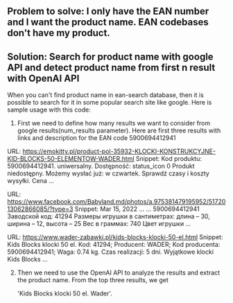 ## Problem to solve: I only have the EAN number and I want the product name. EAN codebases don't have my product.

## Solution: Search for product name with google API and detect product name from first n result with OpenAI API

When you can't find product name in ean-search database, then it is possible to search for it in some popular search site like google. 
Here is sample usage with this code:

1. First we need to define how many results we want to consider from google results(num_results parameter). Here are first three results with links and description for the EAN code 5900694412941
   
URL: https://emokitty.pl/product-pol-35932-KLOCKI-KONSTRUKCYJNE-KID-BLOCKS-50-ELEMENTOW-WADER.html
Snippet: Kod produktu: 5900694412941. uniwersalny. Dostępność: status_icon 0 Produkt niedostępny. Możemy wysłać już: w czwartek. Sprawdź czasy i koszty wysyłki. Cena ...

URL: https://www.facebook.com/Babyland.md/photos/a.975381479195952/5172013062866085/?type=3
Snippet: Mar 15, 2022 ... ... 5900694412941 Заводской код: 41294 Размеры игрушки в сантиметрах: длина – 30, ширина – 12, высота – 25 Вес в граммах: 740 Цвет игрушки ...

URL: https://www.wader-zabawki.pl/kids-blocks-klocki-50-el.html
Snippet: Kids Blocks klocki 50 el. Kod: 41294; Producent: WADER; Kod producenta: 5900694412941; Waga: 0.74 kg. Czas realizacji: 5 dni. Wyjątkowe klocki Kids Blocks ...

2. Then we need to use the OpenAI API to analyze the results and extract the product name. From the top three results, we get

   'Kids Blocks klocki 50 el. Wader'.
